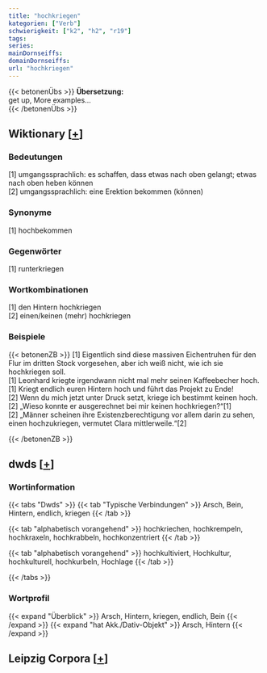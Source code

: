```yaml
---
title: "hochkriegen"
kategorien: ["Verb"]
schwierigkeit: ["k2", "h2", "r19"]
tags:
series:
mainDornseiffs:
domainDornseiffs:
url: "hochkriegen"
---
```


{{< betonenÜbs >}}
**Übersetzung:**  
get up, More examples...  
{{< /betonenÜbs >}}

## Wiktionary [[+](https://de.wiktionary.org/wiki/hochkriegen)]

### Bedeutungen
[1] umgangssprachlich: es schaffen, dass etwas nach oben gelangt; etwas nach oben heben können  
[2] umgangssprachlich: eine Erektion bekommen (können)  

### Synonyme
[1] hochbekommen  

### Gegenwörter
[1] runterkriegen  

### Wortkombinationen
[1] den Hintern hochkriegen  
[2] einen/keinen (mehr) hochkriegen  

### Beispiele
{{< betonenZB >}}
[1] Eigentlich sind diese massiven Eichentruhen für den Flur im dritten Stock vorgesehen, aber ich weiß nicht, wie ich sie hochkriegen soll.  
[1] Leonhard kriegte irgendwann nicht mal mehr seinen Kaffeebecher hoch.  
[1] Kriegt endlich euren Hintern hoch und führt das Projekt zu Ende!  
[2] Wenn du mich jetzt unter Druck setzt, kriege ich bestimmt keinen hoch.  
[2] „Wieso konnte er ausgerechnet bei mir keinen hochkriegen?“[1]  
[2] „Männer scheinen ihre Existenzberechtigung vor allem darin zu sehen, einen hochzukriegen, vermutet Clara mittlerweile.“[2]  

{{< /betonenZB >}}


## dwds [[+](https://www.dwds.de/wb/hochkriegen)]

### Wortinformation
{{< tabs "Dwds" >}}
{{< tab "Typische Verbindungen" >}}
Arsch, Bein, Hintern, endlich, kriegen
{{< /tab >}}

{{< tab "alphabetisch vorangehend" >}}
hochkriechen, hochkrempeln, hochkraxeln, hochkrabbeln, hochkonzentriert
{{< /tab >}}

{{< tab "alphabetisch vorangehend" >}}
hochkultiviert, Hochkultur, hochkulturell, hochkurbeln, Hochlage
{{< /tab >}}

{{< /tabs >}}

### Wortprofil
{{< expand "Überblick" >}} Arsch, Hintern, kriegen, endlich, Bein {{< /expand >}}
{{< expand "hat Akk./Dativ-Objekt" >}} Arsch, Hintern {{< /expand >}}

## Leipzig Corpora [[+](https://corpora.uni-leipzig.de/en/res?word=hochkriegen&corpusId=deu_newscrawl-public_2018)]


